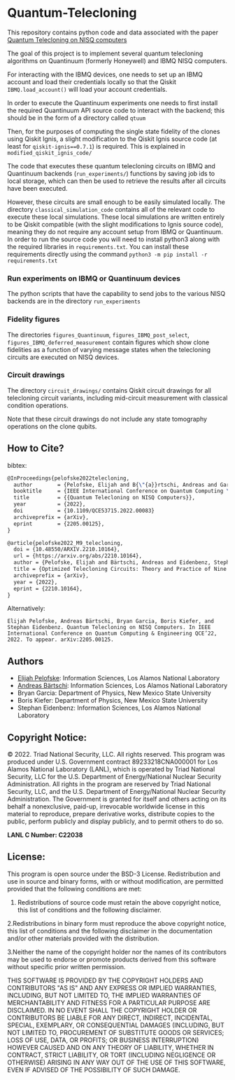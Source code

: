 # Quantum-Telecloning

This repository contains python code and data associated with the paper [Quantum Telecloning on NISQ computers](https://arxiv.org/abs/2205.00125)

The goal of this project is to implement several quantum telecloning algorithms on Quantinuum (formerly Honeywell) and IBMQ NISQ computers. 

For interacting with the IBMQ devices, one needs to set up an IBMQ account and load their credentials locally so that the Qiskit `IBMQ.load_account()` will load your account credentials. 

In order to execute the Quantinuum experiments one needs to first install the required Quantinuum API source code to interact with the backend; this should be in the form of a directory called `qtuum`

Then, for the purposes of computing the single state fidelity of the clones using Qiskit Ignis, a slight modification to the Qiskit Ignis source code (at least for `qiskit-ignis==0.7.1`) is required. This is explained in `modified_qiskit_ignis_code/`

The code that executes these quantum telecloning circuits on IBMQ and Quantinuum backends (`run_experiments/`) functions by saving job ids to local storage, which can then be used to retrieve the results after all circuits have been executed. 

However, these circuits are small enough to be easily simulated locally. The directory `classical_simulation_code` contains all of the relevant code to execute these local simulations. These local simulations are written entirely to be Qiskit compatible (with the slight modifications to Ignis source code), meaning they do not require any account setup from IBMQ or Quantinuum. In order to run the source code you will need to install python3 along with the required libraries in `requirements.txt`. You can install these requirements directly using the command `python3 -m pip install -r requirements.txt`

### Run experiments on IBMQ or Quantinuum devices
The python scripts that have the capability to send jobs to the various NISQ backends are in the directory `run_experiments`

### Fidelity figures
The directories `figures_Quantinuum`, `figures_IBMQ_post_select`, `figures_IBMQ_deferred_measurement` contain figures which show clone fidelities as a function of varying message states when the telecloning circuits are executed on NISQ devices. 

### Circuit drawings
The directory `circuit_drawings/` contains Qiskit circuit drawings for all telecloning circuit variants, including mid-circuit measurement with classical condition operations. 

Note that these circuit drawings do not include any state tomography operations on the clone qubits. 

## How to Cite?
bibtex:
```latex
@InProceedings{pelofske2022telecloning,
  author        = {Pelofske, Elijah and B{\"{a}}rtschi, Andreas and Garcia, Bryan and Kiefer, Boris and Eidenbenz, Stephan},
  booktitle     = {IEEE International Conference on Quantum Computing \& Engineering QCE'22},
  title         = {{Quantum Telecloning on NISQ Computers}},
  year          = {2022},
  doi           = {10.1109/QCE53715.2022.00083}
  archiveprefix = {arXiv},
  eprint        = {2205.00125},
}

@article{pelofske2022_M9_telecloning,
  doi = {10.48550/ARXIV.2210.10164},
  url = {https://arxiv.org/abs/2210.10164},
  author = {Pelofske, Elijah and Bärtschi, Andreas and Eidenbenz, Stephan},
  title = {Optimized Telecloning Circuits: Theory and Practice of Nine NISQ Clones},
  archiveprefix = {arXiv},
  year = {2022},
  eprint = {2210.10164},
}
```

Alternatively:
```
Elijah Pelofske, Andreas Bärtschi, Bryan Garcia, Boris Kiefer, and Stephan Eidenbenz. Quantum Telecloning on NISQ Computers. In IEEE International Conference on Quantum Computing & Engineering QCE’22, 2022. To appear. arXiv:2205.00125.
```

## Authors
- [Elijah Pelofske](mailto:epelofske@lanl.gov): Information Sciences, Los Alamos National Laboratory
- [Andreas Bärtschi](mailto:baertschi@lanl.gov): Information Sciences, Los Alamos National Laboratory
- Bryan Garcia: Department of Physics, New Mexico State University
- Boris Kiefer: Department of Physics, New Mexico State University
- Stephan Eidenbenz: Information Sciences, Los Alamos National Laboratory


## Copyright Notice:
© 2022. Triad National Security, LLC. All rights reserved.
This program was produced under U.S. Government contract 89233218CNA000001 for Los Alamos
National Laboratory (LANL), which is operated by Triad National Security, LLC for the U.S.
Department of Energy/National Nuclear Security Administration. All rights in the program are
reserved by Triad National Security, LLC, and the U.S. Department of Energy/National Nuclear
Security Administration. The Government is granted for itself and others acting on its behalf a
nonexclusive, paid-up, irrevocable worldwide license in this material to reproduce, prepare
derivative works, distribute copies to the public, perform publicly and display publicly, and to permit
others to do so.

**LANL C Number: C22038**

## License:
This program is open source under the BSD-3 License.
Redistribution and use in source and binary forms, with or without modification, are permitted
provided that the following conditions are met:
1. Redistributions of source code must retain the above copyright notice, this list of conditions and
the following disclaimer.
 
2.Redistributions in binary form must reproduce the above copyright notice, this list of conditions
and the following disclaimer in the documentation and/or other materials provided with the
distribution.
 
3.Neither the name of the copyright holder nor the names of its contributors may be used to endorse
or promote products derived from this software without specific prior written permission.

THIS SOFTWARE IS PROVIDED BY THE COPYRIGHT HOLDERS AND CONTRIBUTORS "AS
IS" AND ANY EXPRESS OR IMPLIED WARRANTIES, INCLUDING, BUT NOT LIMITED TO, THE
IMPLIED WARRANTIES OF MERCHANTABILITY AND FITNESS FOR A PARTICULAR
PURPOSE ARE DISCLAIMED. IN NO EVENT SHALL THE COPYRIGHT HOLDER OR
CONTRIBUTORS BE LIABLE FOR ANY DIRECT, INDIRECT, INCIDENTAL, SPECIAL,
EXEMPLARY, OR CONSEQUENTIAL DAMAGES (INCLUDING, BUT NOT LIMITED TO,
PROCUREMENT OF SUBSTITUTE GOODS OR SERVICES; LOSS OF USE, DATA, OR PROFITS;
OR BUSINESS INTERRUPTION) HOWEVER CAUSED AND ON ANY THEORY OF LIABILITY,
WHETHER IN CONTRACT, STRICT LIABILITY, OR TORT (INCLUDING NEGLIGENCE OR
OTHERWISE) ARISING IN ANY WAY OUT OF THE USE OF THIS SOFTWARE, EVEN IF
ADVISED OF THE POSSIBILITY OF SUCH DAMAGE.
